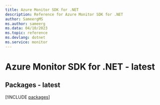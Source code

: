 ```yaml
---
title: Azure Monitor SDK for .NET
description: Reference for Azure Monitor SDK for .NET
author: SameergMS
ms.author: sameerg
ms.data: 04/10/2023
ms.topic: reference
ms.devlang: dotnet
ms.service: monitor
---
```

# Azure Monitor SDK for .NET - latest
## Packages - latest
[!INCLUDE [packages](monitor-index.md)]